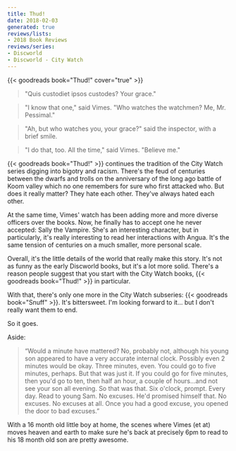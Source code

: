 ```yaml
---
title: Thud!
date: 2018-02-03
generated: true
reviews/lists:
- 2018 Book Reviews
reviews/series:
- Discworld
- Discworld - City Watch
---
```

{{< goodreads book="Thud!" cover="true" >}}

> "Quis custodiet ipsos custodes? Your grace."  

> "I know that one," said Vimes. "Who watches the watchmen? Me, Mr. Pessimal."  

> "Ah, but who watches you, your grace?" said the inspector, with a brief smile.  

> "I do that, too. All the time," said Vimes. "Believe me."  

<!--more-->

{{< goodreads book="Thud!" >}} continues the tradition of the City Watch series digging into bigotry and racism. There's the feud of centuries between the dwarfs and trolls on the anniversary of the long ago battle of Koom valley which no one remembers for sure who first attacked who. But does it really matter? They hate each other. They've always hated each other.  

At the same time, Vimes' watch has been adding more and more diverse officers over the books. Now, he finally has to accept one he never accepted: Sally the Vampire. She's an interesting character, but in particularly, it's really interesting to read her interactions with Angua. It's the same tension of centuries on a much smaller, more personal scale.  

Overall, it's the little details of the world that really make this story. It's not as funny as the early Discworld books, but it's a lot more solid. There's a reason people suggest that you start with the City Watch books, {{< goodreads book="Thud!" >}} in particular.  

With that, there's only one more in the City Watch subseries: {{< goodreads book="Snuff" >}}. It's bittersweet. I'm looking forward to it... but I don't really want them to end.  

So it goes.  

Aside:  

> “Would a minute have mattered? No, probably not, although his young son appeared to have a very accurate internal clock. Possibly even 2 minutes would be okay. Three minutes, even. You could go to five minutes, perhaps. But that was just it. If you could go for five minutes, then you'd go to ten, then half an hour, a couple of hours...and not see your son all evening. So that was that. Six o'clock, prompt. Every day. Read to young Sam. No excuses. He'd promised himself that. No excuses. No excuses at all. Once you had a good excuse, you opened the door to bad excuses.”

With a 16 month old little boy at home, the scenes where Vimes (et at) moves heaven and earth to make sure he's back at precisely 6pm to read to his 18 month old son are pretty awesome.  


